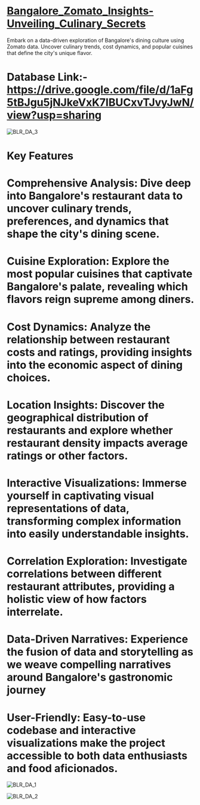 # <u>Bangalore_Zomato_Insights-Unveiling_Culinary_Secrets </u>

Embark on a data-driven exploration of Bangalore's dining culture using Zomato data. Uncover culinary trends, cost dynamics, and popular cuisines that define the city's unique flavor.

# Database Link:- https://drive.google.com/file/d/1aFg5tBJgu5jNJkeVxK7IBUCxvTJvyJwN/view?usp=sharing

![BLR_DA_3](https://github.com/Tejas7592/Bangalore_Zomato_Insights-Unveiling_Culinary_Secrets/assets/127444229/64cbe677-fd8e-45b3-a7f9-71d7eff12cf4)

# Key Features
# Comprehensive Analysis: Dive deep into Bangalore's restaurant data to uncover culinary trends, preferences, and dynamics that shape the city's dining scene.
# Cuisine Exploration: Explore the most popular cuisines that captivate Bangalore's palate, revealing which flavors reign supreme among diners.
# Cost Dynamics: Analyze the relationship between restaurant costs and ratings, providing insights into the economic aspect of dining choices.
# Location Insights: Discover the geographical distribution of restaurants and explore whether restaurant density impacts average ratings or other factors.
# Interactive Visualizations: Immerse yourself in captivating visual representations of data, transforming complex information into easily understandable insights.
# Correlation Exploration: Investigate correlations between different restaurant attributes, providing a holistic view of how factors interrelate.
# Data-Driven Narratives: Experience the fusion of data and storytelling as we weave compelling narratives around Bangalore's gastronomic journey
# User-Friendly: Easy-to-use codebase and interactive visualizations make the project accessible to both data enthusiasts and food aficionados.

![BLR_DA_1](https://github.com/Tejas7592/Bangalore_Zomato_Insights-Unveiling_Culinary_Secrets/assets/127444229/324e4afe-f5bd-46d3-b3d0-cec9ef4d9785)

![BLR_DA_2](https://github.com/Tejas7592/Bangalore_Zomato_Insights-Unveiling_Culinary_Secrets/assets/127444229/5a884f7e-b0be-4b3f-b139-bff48bd5507e)


